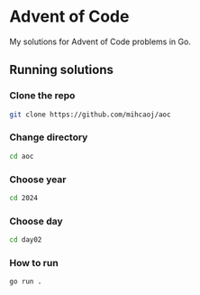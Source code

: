 # Advent of Code

My solutions for Advent of Code problems in Go.

## Running solutions

### Clone the repo
```bash
git clone https://github.com/mihcaoj/aoc
```
### Change directory
```bash
cd aoc
```
### Choose year
```bash
cd 2024
```
### Choose day
```bash
cd day02
```
### How to run
```bash
go run .
```
